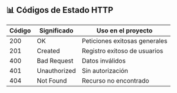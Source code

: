 ## 📊 Códigos de Estado HTTP

| Código | Significado | Uso en el proyecto |
|--------|-------------|-------------------|
| 200 | OK | Peticiones exitosas generales |
| 201 | Created | Registro exitoso de usuarios |
| 400 | Bad Request | Datos inválidos |
| 401 | Unauthorized | Sin autorización |
| 404 | Not Found | Recurso no encontrado |

